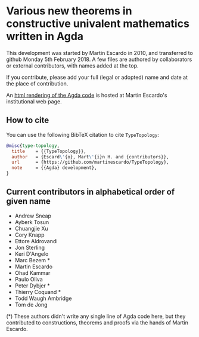 # Various new theorems in constructive univalent mathematics written in Agda

This development was started by Martin Escardo in 2010, and
transferred to github Monday 5th February 2018. A few files are
authored by collaborators or external contributors, with names added
at the top.

If you contribute, please add your full (legal or adopted) name and date
at the place of contribution.

An [html rendering of the Agda
code](http://www.cs.bham.ac.uk/~mhe/TypeTopology/index.html) is hosted at
Martin Escardo's institutional web page.

## How to cite

You can use the following BibTeX citation to cite `TypeTopology`:

```bibtex
@misc{type-topology,
  title    = {{TypeTopology}},
  author   = {Escard\'{o}, Mart\'{i}n H. and {contributors}},
  url      = {https://github.com/martinescardo/TypeTopology},
  note     = {{Agda} development},
}
```

## Current contributors in alphabetical order of given name

* Andrew Sneap
* Ayberk Tosun
* Chuangjie Xu
* Cory Knapp
* Ettore Aldrovandi
* Jon Sterling
* Keri D'Angelo
* Marc Bezem *
* Martin Escardo
* Ohad Kammar
* Paulo Oliva
* Peter Dybjer *
* Thierry Coquand *
* Todd Waugh Ambridge
* Tom de Jong

(*) These authors didn't write any single line of Agda code here, but
they contributed to constructions, theorems and proofs via the hands
of Martin Escardo.
